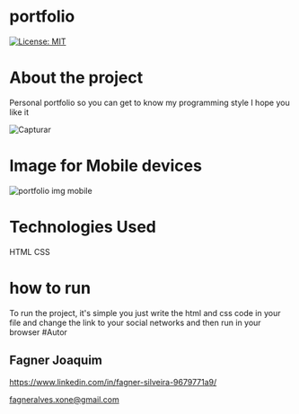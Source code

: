 # portfolio

[![License: MIT](https://img.shields.io/badge/License-MIT-yellow.svg)](https://opensource.org/licenses/MIT)

# About the project
 Personal portfolio so you can get to know my programming style I hope you like it

![Capturar](https://user-images.githubusercontent.com/82983857/144362317-fa9e213e-bc1f-4703-9801-66f10933b0d3.PNG)

# Image for Mobile devices

 ![portfolio img mobile](https://user-images.githubusercontent.com/82983857/144460085-26fd3f26-4a10-4f14-99b3-6333a17cea88.PNG)

# Technologies Used

HTML
CSS

# how to run

 To run the project, it's simple you just write the html and css code in your file
and change the link to your social networks and then run in your browser
#Autor

## Fagner Joaquim

https://www.linkedin.com/in/fagner-silveira-9679771a9/

fagneralves.xone@gmail.com
      

